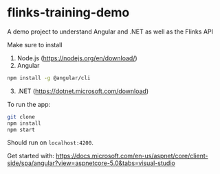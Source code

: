 # flinks-training-demo
A demo project to understand Angular and .NET as well as the Flinks API

Make sure to install
1. Node.js (https://nodejs.org/en/download/)
2. Angular
  ```bash
  npm install -g @angular/cli
  ```
3. .NET (https://dotnet.microsoft.com/download)

To run the app:
```bash
git clone
npm install
npm start
```

Should run on `localhost:4200`.

Get started with: https://docs.microsoft.com/en-us/aspnet/core/client-side/spa/angular?view=aspnetcore-5.0&tabs=visual-studio
